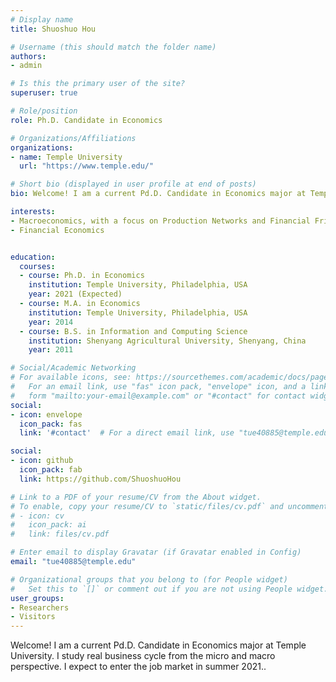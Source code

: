```yaml
---
# Display name
title: Shuoshuo Hou

# Username (this should match the folder name)
authors:
- admin

# Is this the primary user of the site?
superuser: true

# Role/position
role: Ph.D. Candidate in Economics

# Organizations/Affiliations
organizations:
- name: Temple University
  url: "https://www.temple.edu/"

# Short bio (displayed in user profile at end of posts)
bio: Welcome! I am a current Pd.D. Candidate in Economics major at Temple University. I study real business cycle from the micro and macro perspective. I expect to enter the job market in summer 2021.

interests:
- Macroeconomics, with a focus on Production Networks and Financial Frictions
- Financial Economics


education:
  courses:
  - course: Ph.D. in Economics 
    institution: Temple University, Philadelphia, USA
    year: 2021 (Expected)
  - course: M.A. in Economics
    institution: Temple University, Philadelphia, USA
    year: 2014
  - course: B.S. in Information and Computing Science
    institution: Shenyang Agricultural University, Shenyang, China
    year: 2011

# Social/Academic Networking
# For available icons, see: https://sourcethemes.com/academic/docs/page-builder/#icons
#   For an email link, use "fas" icon pack, "envelope" icon, and a link in the
#   form "mailto:your-email@example.com" or "#contact" for contact widget.
social:
- icon: envelope
  icon_pack: fas
  link: '#contact'  # For a direct email link, use "tue40885@temple.edu".

social:
- icon: github
  icon_pack: fab
  link: https://github.com/ShuoshuoHou  

# Link to a PDF of your resume/CV from the About widget.
# To enable, copy your resume/CV to `static/files/cv.pdf` and uncomment the lines below.
# - icon: cv
#   icon_pack: ai
#   link: files/cv.pdf

# Enter email to display Gravatar (if Gravatar enabled in Config)
email: "tue40885@temple.edu"

# Organizational groups that you belong to (for People widget)
#   Set this to `[]` or comment out if you are not using People widget.
user_groups:
- Researchers
- Visitors
---
```


Welcome! I am a current Pd.D. Candidate in Economics major at Temple University. I study real business cycle from the micro and macro perspective. I expect to enter the job market in summer 2021..

